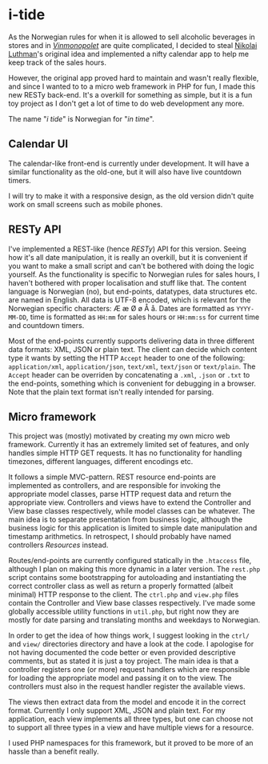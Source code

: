 i-tide
======

As the Norwegian rules for when it is allowed to sell alcoholic beverages in 
stores and in [_Vinmonopolet_](http://www.vinmonopolet.no/) are quite 
complicated, I decided to steal  [Nikolai Luthman](https://github.com/nuth)'s 
original idea and implemented a nifty calendar app to help me keep track of 
the sales hours.

However, the original app proved hard to maintain and wasn't really flexible, 
and since I wanted to to a micro web framework in PHP for fun, I made this new
RESTy back-end. It's a overkill for something as simple, but it is a fun toy
project as I don't get a lot of time to do web development any more. 

The name "_i tide_" is Norwegian for "_in time_".

Calendar UI
-----------
The calendar-like front-end is currently under development. It will have a 
similar functionality as the old-one, but it will also have live countdown
timers.

I will try to make it with a responsive design, as the old version didn't 
quite work on small screens such as mobile phones.

RESTy API
---------
I've implemented a REST-like (hence _RESTy_) API for this version. Seeing how
it's all date manipulation, it is really an overkill, but it is convenient if
you want to make a small script and can't be bothered with doing the logic
yourself. As the functionality is specific to Norwegian rules for sales hours,
I haven't bothered with proper localisation and stuff like that. 
The content language is Norwegian (no), but end-points, datatypes, data structures
etc. are named in English. 
All data is UTF-8 encoded, which is relevant for the Norwegian specific characters:
Æ æ Ø ø Å å.
Dates are formatted as `YYYY-MM-DD`, time is 
formatted as `HH:mm` for sales hours or `HH:mm:ss` for current time and countdown timers.

Most of the end-points currently supports 
delivering data in three different data formats: XML, JSON or plain text. 
The client can decide which content type it wants by setting the HTTP `Accept` 
header to one of the following: `application/xml`, `application/json`, 
`text/xml`, `text/json` or `text/plain`. The `Accept` header can be overriden 
by concatenating a `.xml`, `.json` or `.txt` to the end-points, something which
is convenient for debugging in a browser.
Note that the plain text format isn't really intended for parsing.

Micro framework
---------------
This project was (mostly) motivated by creating my own micro web framework.
Currently it has an extremely limited set of features, and only handles simple
HTTP GET requests. It has no functionality for handling timezones, different 
languages, different encodings etc.

It follows a simple MVC-pattern. REST resource end-points are implemented as
controllers, and are responsible for invoking the appropriate model classes,
parse HTTP request data and return the appropriate view. Controllers and views
have to extend the Controller and View base classes respectively, while model
classes can be whatever. The main idea is to separate presentation from business
logic, although the business logic for this application is limited to simple 
date manipulation and timestamp arithmetics. In retrospect, I should probably
have named controllers _Resources_ instead.

Routes/end-points are currently configured statically in the `.htaccess` file,
although I plan on making this more dynamic in a later version.
The `rest.php` script contains some bootstrapping for autoloading and 
instantiating the correct controller class as well as return a properly formatted
(albeit minimal) HTTP response to the client. The `ctrl.php` and `view.php` 
files contain the Controller and View base classes respectively. I've made
some globally accessible utility functions in `util.php`, but right now they
are mostly for date parsing and translating months and weekdays to Norwegian.

In order to get the idea of how things work, I suggest looking in the `ctrl/` 
and `view/` directories directory and have a look at the code. I apologise
for not having documented the code better or even provided descriptive 
comments, but as stated it is just a toy project. The main idea is that a
controller registers one (or more) request handlers which are responsible
for loading the appropriate model and passing it on to the view. The 
controllers must also in the request handler register the available views.

The views then extract data from the model and encode it in the correct format.
Currently I only support XML, JSON and plain text. For my application, each
view implements all three types, but one can choose not to support all three
types in a view and have multiple views for a resource.

I used PHP namespaces for this framework, but it proved to be more of an
hassle than a benefit really.


